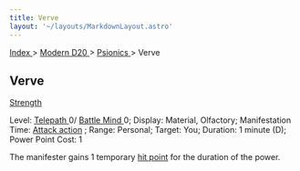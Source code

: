 ```yaml
---
title: Verve
layout: '~/layouts/MarkdownLayout.astro'
---
```


[ Index ](/) > [ Modern D20 ](/modern.d20.srd) > [ Psionics ](/modern.d20.srd/psionics) > Verve

##  Verve

[ Strength ](/modern.d20.srd/basics/ability.scores)

Level: [ Telepath ](/modern.d20.srd/classes/advanced/telepath) 0/ [ Battle Mind ](/modern.d20.srd/classes/advanced/battle.mind) 0; Display: Material,
Olfactory; Manifestation Time: [ Attack action](/modern.d20.srd/combat/attack.actions) ; Range: Personal; Target: You;
Duration: 1 minute (D); Power Point Cost: 1

The manifester gains 1 temporary [ hit point](/modern.d20.srd/combat/hit.points) for the duration of the power.

